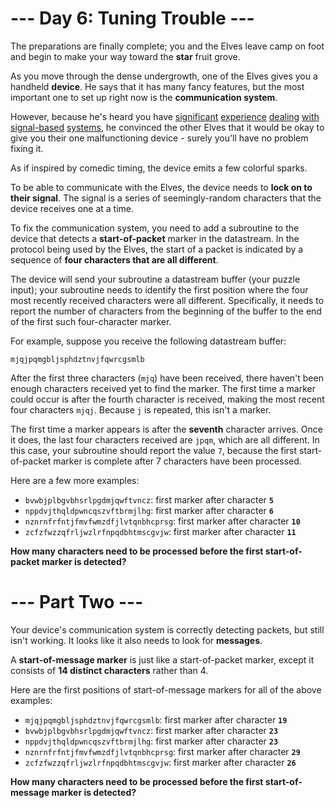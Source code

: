 # --- Day 6: Tuning Trouble ---

The preparations are finally complete; you and the Elves leave camp on foot and
begin to make your way toward the **star** fruit grove.

As you move through the dense undergrowth, one of the Elves gives you a handheld
**device**. He says that it has many fancy features, but the most important one
to set up right now is the **communication system**.

However, because he's heard you have
[significant](https://adventofcode.com/2016/day/6)
[experience](https://adventofcode.com/2016/day/25)
[dealing](https://adventofcode.com/2019/day/7)
[with](https://adventofcode.com/2019/day/9)
[signal-based](https://adventofcode.com/2019/day/16)
[systems](https://adventofcode.com/2021/day/25), he convinced the other Elves
that it would be okay to give you their one malfunctioning device - surely
you'll have no problem fixing it.

As if inspired by comedic timing, the device emits a few colorful sparks.

To be able to communicate with the Elves, the device needs to **lock on to their
signal**. The signal is a series of seemingly-random characters that the device
receives one at a time.

To fix the communication system, you need to add a subroutine to the device that
detects a **start-of-packet** marker in the datastream. In the protocol being
used by the Elves, the start of a packet is indicated by a sequence of **four
characters that are all different**.

The device will send your subroutine a datastream buffer (your puzzle input);
your subroutine needs to identify the first position where the four most
recently received characters were all different. Specifically, it needs to
report the number of characters from the beginning of the buffer to the end of
the first such four-character marker.

For example, suppose you receive the following datastream buffer:

`mjqjpqmgbljsphdztnvjfqwrcgsmlb`

After the first three characters (`mjq`) have been received, there haven't been
enough characters received yet to find the marker. The first time a marker could
occur is after the fourth character is received, making the most recent four
characters `mjqj`. Because `j` is repeated, this isn't a marker.

The first time a marker appears is after the **seventh** character arrives.
Once it does, the last four characters received are `jpqm`, which are all
different. In this case, your subroutine should report the value `7`, because
the first start-of-packet marker is complete after 7 characters have been
processed.

Here are a few more examples:

- `bvwbjplbgvbhsrlpgdmjqwftvncz`: first marker after character **`5`**
- `nppdvjthqldpwncqszvftbrmjlhg`: first marker after character **`6`**
- `nznrnfrfntjfmvfwmzdfjlvtqnbhcprsg`: first marker after character **`10`**
- `zcfzfwzzqfrljwzlrfnpqdbhtmscgvjw`: first marker after character **`11`**

**How many characters need to be processed before the first start-of-packet
marker is detected?**


# --- Part Two ---

Your device's communication system is correctly detecting packets, but still
isn't working. It looks like it also needs to look for **messages**.

A **start-of-message marker** is just like a start-of-packet marker, except it
consists of **14 distinct characters** rather than 4.

Here are the first positions of start-of-message markers for all of the above examples:

- `mjqjpqmgbljsphdztnvjfqwrcgsmlb`: first marker after character **`19`**
- `bvwbjplbgvbhsrlpgdmjqwftvncz`: first marker after character **`23`**
- `nppdvjthqldpwncqszvftbrmjlhg`: first marker after character **`23`**
- `nznrnfrfntjfmvfwmzdfjlvtqnbhcprsg`: first marker after character **`29`**
- `zcfzfwzzqfrljwzlrfnpqdbhtmscgvjw`: first marker after character **`26`**

**How many characters need to be processed before the first start-of-message
marker is detected?**

